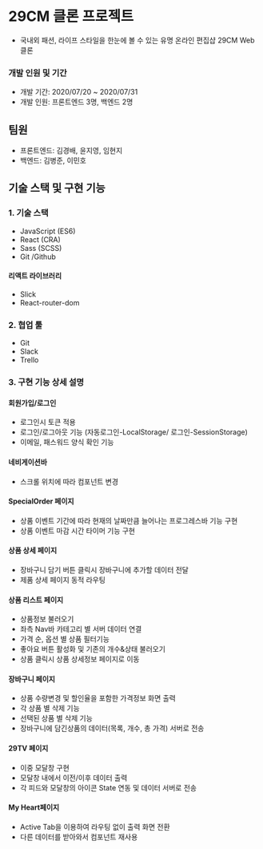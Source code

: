 # 29CM 클론 프로젝트

- 국내외 패션, 라이프 스타일을 한눈에 볼 수 있는 유명 온라인 편집샵 29CM Web 클론

### 개발 인원 및 기간

- 개발 기간: 2020/07/20 ~ 2020/07/31
- 개발 인원: 프론트엔드 3명, 백엔드 2명

## 팀원

- 프론트엔드: 김경배, 윤지영, 임현지
- 백엔드: 김병준, 이민호

## 기술 스택 및 구현 기능

### 1. 기술 스택

- JavaScript (ES6)
- React (CRA)
- Sass (SCSS)
- Git /Github

#### 리액트 라이브러리

- Slick
- React-router-dom

### 2. 협업 툴

- Git
- Slack
- Trello

### 3. 구현 기능 상세 설명

#### 회원가입/로그인

- 로그인시 토큰 적용
- 로그인/로그아웃 기능 (자동로그인-LocalStorage/ 로그인-SessionStorage)
- 이메일, 패스워드 양식 확인 기능

#### 네비게이션바

- 스크롤 위치에 따라 컴포넌트 변경

#### SpecialOrder 페이지

- 상품 이벤트 기간에 따라 현재의 날짜만큼 늘어나는 프로그레스바 기능 구현
- 상품 이벤트 마감 시간 타이머 기능 구현

#### 상품 상세 페이지

- 장바구니 담기 버튼 클릭시 장바구니에 추가할 데이터 전달
- 제품 상세 페이지 동적 라우팅

#### 상품 리스트 페이지

- 상품정보 불러오기
- 좌측 Nav바 카테고리 별 서버 데이터 연결
- 가격 순, 옵션 별 상품 필터기능
- 좋아요 버튼 활성화 및 기존의 개수&상태 불러오기
- 상품 클릭시 상품 상세정보 페이지로 이동

#### 장바구니 페이지
- 상품 수량변경 및 할인율을 포함한 가격정보 화면 출력
- 각 상품 별 삭제 기능
- 선택된 상품 별 삭제 기능
- 장바구니에 담긴상품의 데이터(목록, 개수, 총 가격) 서버로 전송

#### 29TV 페이지

- 이중 모달창 구현
- 모달창 내에서 이전/이후 데이터 출력
- 각 피드와 모달창의 아이콘 State 연동 및 데이터 서버로 전송

#### My Heart페이지

- Active Tab을 이용하여 라우팅 없이 출력 화면 전환
- 다른 데이터를 받아와서 컴포넌트 재사용
